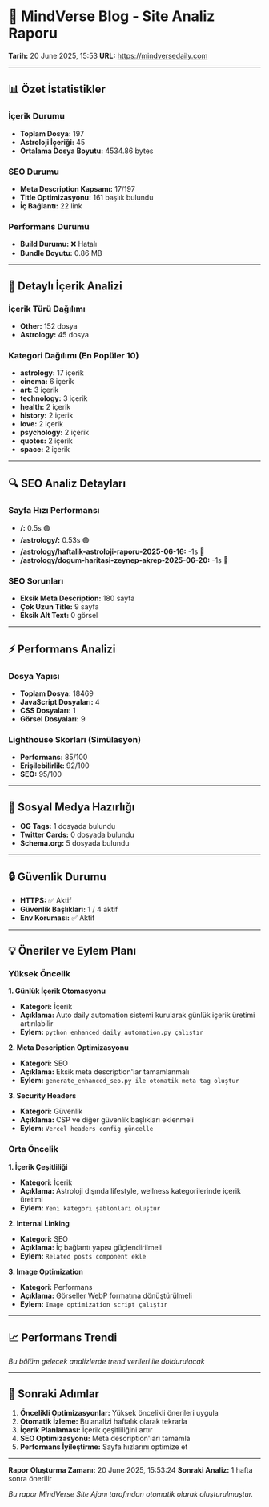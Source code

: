 # 🤖 MindVerse Blog - Site Analiz Raporu
**Tarih:** 20 June 2025, 15:53
**URL:** https://mindversedaily.com

---

## 📊 Özet İstatistikler

### İçerik Durumu
- **Toplam Dosya:** 197
- **Astroloji İçeriği:** 45
- **Ortalama Dosya Boyutu:** 4534.86 bytes

### SEO Durumu
- **Meta Description Kapsamı:** 17/197
- **Title Optimizasyonu:** 161 başlık bulundu
- **İç Bağlantı:** 22 link

### Performans Durumu
- **Build Durumu:** ❌ Hatalı
- **Bundle Boyutu:** 0.86 MB

---

## 📄 Detaylı İçerik Analizi

### İçerik Türü Dağılımı
- **Other:** 152 dosya
- **Astrology:** 45 dosya


### Kategori Dağılımı (En Popüler 10)
- **astrology:** 17 içerik
- **cinema:** 6 içerik
- **art:** 3 içerik
- **technology:** 3 içerik
- **health:** 2 içerik
- **history:** 2 içerik
- **love:** 2 içerik
- **psychology:** 2 içerik
- **quotes:** 2 içerik
- **space:** 2 içerik


---

## 🔍 SEO Analiz Detayları

### Sayfa Hızı Performansı
- **/:** 0.5s 🟢
- **/astrology/:** 0.53s 🟢
- **/astrology/haftalik-astroloji-raporu-2025-06-16:** -1s 🔴
- **/astrology/dogum-haritasi-zeynep-akrep-2025-06-20:** -1s 🔴


### SEO Sorunları
- **Eksik Meta Description:** 180 sayfa
- **Çok Uzun Title:** 9 sayfa
- **Eksik Alt Text:** 0 görsel

---

## ⚡ Performans Analizi

### Dosya Yapısı
- **Toplam Dosya:** 18469
- **JavaScript Dosyaları:** 4
- **CSS Dosyaları:** 1
- **Görsel Dosyaları:** 9

### Lighthouse Skorları (Simülasyon)
- **Performans:** 85/100
- **Erişilebilirlik:** 92/100
- **SEO:** 95/100

---

## 📱 Sosyal Medya Hazırlığı

- **OG Tags:** 1 dosyada bulundu
- **Twitter Cards:** 0 dosyada bulundu
- **Schema.org:** 5 dosyada bulundu

---

## 🔒 Güvenlik Durumu

- **HTTPS:** ✅ Aktif
- **Güvenlik Başlıkları:** 1 / 4 aktif
- **Env Koruması:** ✅ Aktif

---

## 💡 Öneriler ve Eylem Planı

### Yüksek Öncelik

**1. Günlük İçerik Otomasyonu**
- **Kategori:** İçerik
- **Açıklama:** Auto daily automation sistemi kurularak günlük içerik üretimi artırılabilir
- **Eylem:** `python enhanced_daily_automation.py çalıştır`

**2. Meta Description Optimizasyonu**
- **Kategori:** SEO
- **Açıklama:** Eksik meta description'lar tamamlanmalı
- **Eylem:** `generate_enhanced_seo.py ile otomatik meta tag oluştur`

**3. Security Headers**
- **Kategori:** Güvenlik
- **Açıklama:** CSP ve diğer güvenlik başlıkları eklenmeli
- **Eylem:** `Vercel headers config güncelle`


### Orta Öncelik

**1. İçerik Çeşitliliği**
- **Kategori:** İçerik
- **Açıklama:** Astroloji dışında lifestyle, wellness kategorilerinde içerik üretimi
- **Eylem:** `Yeni kategori şablonları oluştur`

**2. Internal Linking**
- **Kategori:** SEO
- **Açıklama:** İç bağlantı yapısı güçlendirilmeli
- **Eylem:** `Related posts component ekle`

**3. Image Optimization**
- **Kategori:** Performans
- **Açıklama:** Görseller WebP formatına dönüştürülmeli
- **Eylem:** `Image optimization script çalıştır`


---

## 📈 Performans Trendi

*Bu bölüm gelecek analizlerde trend verileri ile doldurulacak*

---

## 🤖 Sonraki Adımlar

1. **Öncelikli Optimizasyonlar:** Yüksek öncelikli önerileri uygula
2. **Otomatik İzleme:** Bu analizi haftalık olarak tekrarla
3. **İçerik Planlaması:** İçerik çeşitliliğini artır
4. **SEO Optimizasyonu:** Meta description'ları tamamla
5. **Performans İyileştirme:** Sayfa hızlarını optimize et

---

**Rapor Oluşturma Zamanı:** 20 June 2025, 15:53:24
**Sonraki Analiz:** 1 hafta sonra önerilir

*Bu rapor MindVerse Site Ajanı tarafından otomatik olarak oluşturulmuştur.*

